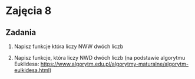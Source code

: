 # Zajęcia 8

## Zadania

1. Napisz funkcje która liczy NWW dwóch liczb

2. Napisz funkcje, która liczy NWD dwóch liczb (na podstawie algorytmu Euklidesa: https://www.algorytm.edu.pl/algorytmy-maturalne/algorytm-eulkidesa.html) 
